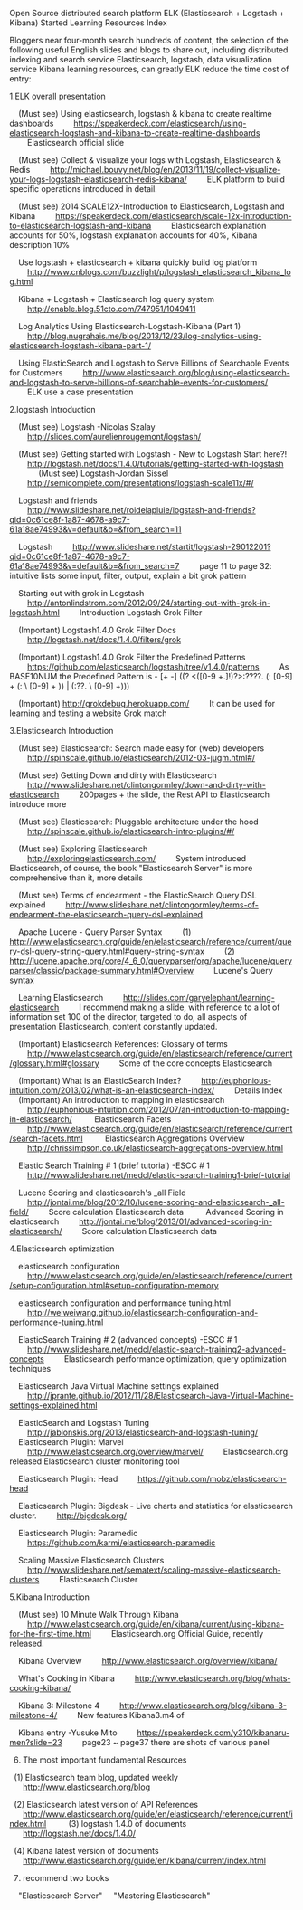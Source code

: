 Open Source distributed search platform ELK (Elasticsearch + Logstash + Kibana) Started Learning Resources Index

Bloggers near four-month search hundreds of content, the selection of the following useful English slides and blogs to share out, including distributed indexing and search service Elasticsearch, logstash, data visualization service Kibana learning resources, can greatly ELK reduce the time cost of entry:



1.ELK overall presentation

    (Must see) Using elasticsearch, logstash & kibana to create realtime dashboards
        https://speakerdeck.com/elasticsearch/using-elasticsearch-logstash-and-kibana-to-create-realtime-dashboards
        Elasticsearch official slide

    (Must see) Collect & visualize your logs with Logstash, Elasticsearch & Redis
        http://michael.bouvy.net/blog/en/2013/11/19/collect-visualize-your-logs-logstash-elasticsearch-redis-kibana/
        ELK platform to build specific operations introduced in detail.

    (Must see) 2014 SCALE12X-Introduction to Elasticsearch, Logstash and Kibana
        https://speakerdeck.com/elasticsearch/scale-12x-introduction-to-elasticsearch-logstash-and-kibana
        Elasticsearch explanation accounts for 50%, logstash explanation accounts for 40%, Kibana description 10%

    Use logstash + elasticsearch + kibana quickly build log platform
        http://www.cnblogs.com/buzzlight/p/logstash_elasticsearch_kibana_log.html

    Kibana + Logstash + Elasticsearch log query system
        http://enable.blog.51cto.com/747951/1049411

    Log Analytics Using Elasticsearch-Logstash-Kibana (Part 1)
        http://blog.nugrahais.me/blog/2013/12/23/log-analytics-using-elasticsearch-logstash-kibana-part-1/

    Using ElasticSearch and Logstash to Serve Billions of Searchable Events for Customers
        http://www.elasticsearch.org/blog/using-elasticsearch-and-logstash-to-serve-billions-of-searchable-events-for-customers/
        ELK use a case presentation





2.logstash Introduction

    (Must see) Logstash -Nicolas Szalay
        http://slides.com/aurelienrougemont/logstash/

    (Must see) Getting started with Logstash - New to Logstash Start here?!
        http://logstash.net/docs/1.4.0/tutorials/getting-started-with-logstash
        
    (Must see) Logstash-Jordan Sissel
        http://semicomplete.com/presentations/logstash-scale11x/#/

    Logstash and friends
        http://www.slideshare.net/roidelapluie/logstash-and-friends?qid=0c61ce8f-1a87-4678-a9c7-61a18ae74993&v=default&b=&from_search=11

    Logstash
        http://www.slideshare.net/startit/logstash-29012201?qid=0c61ce8f-1a87-4678-a9c7-61a18ae74993&v=default&b=&from_search=7
        page 11 to page 32: intuitive lists some input, filter, output, explain a bit grok pattern

    Starting out with grok in Logstash
        http://antonlindstrom.com/2012/09/24/starting-out-with-grok-in-logstash.html
        Introduction Logstash Grok Filter

    (Important) Logstash1.4.0 Grok Filter Docs
        http://logstash.net/docs/1.4.0/filters/grok

    (Important) Logstash1.4.0 Grok Filter the Predefined Patterns
        https://github.com/elasticsearch/logstash/tree/v1.4.0/patterns
        As BASE10NUM the Predefined Pattern is - [+ -] ((? <([0-9 +.]!)?>:????. (: [0-9] + (: \ [0-9] + )) | (:??. \ [0-9] +)))

    (Important) http://grokdebug.herokuapp.com/
        It can be used for learning and testing a website Grok match





3.Elasticsearch Introduction

    (Must see) Elasticsearch: Search made easy for (web) developers
        http://spinscale.github.io/elasticsearch/2012-03-jugm.html#/

    (Must see) Getting Down and dirty with Elasticsearch
        http://www.slideshare.net/clintongormley/down-and-dirty-with-elasticsearch
        200pages + the slide, the Rest API to Elasticsearch introduce more

    (Must see) Elasticsearch: Pluggable architecture under the hood
        http://spinscale.github.io/elasticsearch-intro-plugins/#/

    (Must see) Exploring Elasticsearch
        http://exploringelasticsearch.com/
        System introduced Elasticsearch, of course, the book "Elasticsearch Server" is more comprehensive than it, more details

    (Must see) Terms of endearment - the ElasticSearch Query DSL explained
        http://www.slideshare.net/clintongormley/terms-of-endearment-the-elasticsearch-query-dsl-explained

    Apache Lucene - Query Parser Syntax
        (1) http://www.elasticsearch.org/guide/en/elasticsearch/reference/current/query-dsl-query-string-query.html#query-string-syntax
        (2) http://lucene.apache.org/core/4_6_0/queryparser/org/apache/lucene/queryparser/classic/package-summary.html#Overview
        Lucene's Query syntax

    Learning Elasticsearch
        http://slides.com/garyelephant/learning-elasticsearch
        I recommend making a slide, with reference to a lot of information set 100 of the director, targeted to do, all aspects of presentation Elasticsearch, content constantly updated.

    (Important) Elasticsearch References: Glossary of terms
        http://www.elasticsearch.org/guide/en/elasticsearch/reference/current/glossary.html#glossary
        Some of the core concepts Elasticsearch

    (Important) What is an ElasticSearch Index?
        http://euphonious-intuition.com/2013/02/what-is-an-elasticsearch-index/
        Details Index
    (Important) An introduction to mapping in elasticsearch
        http://euphonious-intuition.com/2012/07/an-introduction-to-mapping-in-elasticsearch/
    
    Elasticsearch Facets
        http://www.elasticsearch.org/guide/en/elasticsearch/reference/current/search-facets.html
    
    Elasticsearch Aggregations Overview
        http://chrissimpson.co.uk/elasticsearch-aggregations-overview.html

    Elastic Search Training # 1 (brief tutorial) -ESCC # 1
        http://www.slideshare.net/medcl/elastic-search-training1-brief-tutorial

    Lucene Scoring and elasticsearch's _all Field
        http://jontai.me/blog/2012/10/lucene-scoring-and-elasticsearch-_all-field/
        Score calculation Elasticsearch data
    
    Advanced Scoring in elasticsearch
        http://jontai.me/blog/2013/01/advanced-scoring-in-elasticsearch/
        Score calculation Elasticsearch data





4.Elasticsearch optimization

    elasticsearch configuration
        http://www.elasticsearch.org/guide/en/elasticsearch/reference/current/setup-configuration.html#setup-configuration-memory

    elasticsearch configuration and performance tuning.html
        http://weiweiwang.github.io/elasticsearch-configuration-and-performance-tuning.html

    ElasticSearch Training # 2 (advanced concepts) -ESCC # 1
        http://www.slideshare.net/medcl/elastic-search-training2-advanced-concepts
        Elasticsearch performance optimization, query optimization techniques

    Elasticsearch Java Virtual Machine settings explained
        http://jprante.github.io/2012/11/28/Elasticsearch-Java-Virtual-Machine-settings-explained.html

    ElasticSearch and Logstash Tuning
        http://jablonskis.org/2013/elasticsearch-and-logstash-tuning/
    
    Elasticsearch Plugin: Marvel
        http://www.elasticsearch.org/overview/marvel/
        Elasticsearch.org released Elasticsearch cluster monitoring tool

    Elasticsearch Plugin: Head
        https://github.com/mobz/elasticsearch-head

    Elasticsearch Plugin: Bigdesk - Live charts and statistics for elasticsearch cluster.
        http://bigdesk.org/

    Elasticsearch Plugin: Paramedic
        https://github.com/karmi/elasticsearch-paramedic

    Scaling Massive Elasticsearch Clusters
        http://www.slideshare.net/sematext/scaling-massive-elasticsearch-clusters
        Elasticsearch Cluster





5.Kibana Introduction

    (Must see) 10 Minute Walk Through Kibana
        http://www.elasticsearch.org/guide/en/kibana/current/using-kibana-for-the-first-time.html
        Elasticsearch.org Official Guide, recently released.
    

    Kibana Overview
        http://www.elasticsearch.org/overview/kibana/
    

    What's Cooking in Kibana
        http://www.elasticsearch.org/blog/whats-cooking-kibana/
    

    Kibana 3: Milestone 4
        http://www.elasticsearch.org/blog/kibana-3-milestone-4/
        New features Kibana3.m4 of

    Kibana entry -Yusuke Mito
        https://speakerdeck.com/y310/kibanaru-men?slide=23
        page23 ~ page37 there are shots of various panel



6. The most important fundamental Resources

  (1) Elasticsearch team blog, updated weekly
      http://www.elasticsearch.org/blog

  (2) Elasticsearch latest version of API References
      http://www.elasticsearch.org/guide/en/elasticsearch/reference/current/index.html
      
  (3) logstash 1.4.0 of documents
      http://logstash.net/docs/1.4.0/

  (4) Kibana latest version of documents
      http://www.elasticsearch.org/guide/en/kibana/current/index.html


7. recommend two books

    "Elasticsearch Server"
    "Mastering Elasticsearch"




